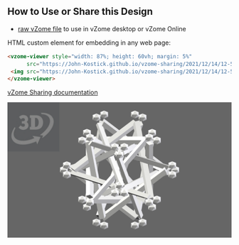 
## How to Use or Share this Design

 - [raw vZome file](<https://raw.githubusercontent.com/John-Kostick/vzome-sharing/main/2021/12/14/12-57-10-5-tet-bypass/5-tet-bypass.vZome>) to use in vZome desktop or vZome Online
 
 HTML custom element for embedding in any web page:
 ```html
<vzome-viewer style="width: 87%; height: 60vh; margin: 5%"
       src="https://John-Kostick.github.io/vzome-sharing/2021/12/14/12-57-10-5-tet-bypass/5-tet-bypass.vZome" >
  <img src="https://John-Kostick.github.io/vzome-sharing/2021/12/14/12-57-10-5-tet-bypass/5-tet-bypass.png" />
</vzome-viewer>
 ```

[vZome Sharing documentation](https://vzome.github.io/vzome/sharing.html#how-it-works)

![Image](<5-tet-bypass.png>)

